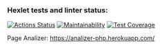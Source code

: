 ### Hexlet tests and linter status:
[![Actions Status](https://github.com/pisarevdmitry/php-project-lvl3/workflows/hexlet-check/badge.svg)](https://github.com/pisarevdmitry/php-project-lvl2/actions)
[![Maintainability](https://api.codeclimate.com/v1/badges/9633ffe3e8c5dedfcbab/maintainability)](https://codeclimate.com/github/pisarevdmitry/php-project-lvl3/maintainability)
[![Test Coverage](https://api.codeclimate.com/v1/badges/4384c1b91a9946525b85/test_coverage)](https://codeclimate.com/github/pisarevdmitry/php-project-lvl2/test_coverage)

Page Analizer: https://analizer-php.herokuapp.com/

